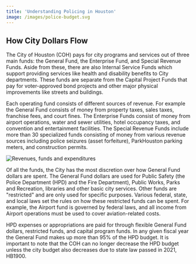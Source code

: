```yaml
---
title: 'Understanding Policing in Houston'
image: /images/police-budget.svg
---
```


## How City Dollars Flow

The City of Houston (COH) pays for city programs and services out of three main funds: the General Fund, the Enterprise Fund, and Special Revenue Funds. Aside from these, there are also Internal Service Funds which support providing services like health and disability benefits to City departments. These funds are separate from the Capital Project Funds that pay for voter-approved bond projects and other major physical improvements like streets and buildings.

Each operating fund consists of different sources of revenue. For example the General Fund consists of money from property taxes, sales taxes, franchise fees, and court fines. The Enterprise Funds consist of money from airport operations, water and sewer utilities, hotel occupancy taxes, and convention and entertainment facilities. The Special Revenue Funds include more than 30 specialized funds consisting of money from various revenue sources including police seizures (asset forfeiture), ParkHouston parking meters, and construction permits.

![Revenues, funds and expenditures](/images/police-budget.svg)

Of all the funds, the City has the most discretion over how General Fund dollars are spent. The General Fund dollars are used for Public Safety (the Police Department (HPD) and the Fire Department), Public Works, Parks and Recreation, libraries and other basic city services. Other funds are "restricted" and are only used for specific purposes. Various federal, state, and local laws set the rules on how these restricted funds can be spent. For example, the Airport fund is governed by federal laws, and all income from Airport operations must be used to cover aviation-related costs.

HPD expenses or appropriations are paid for through flexible General Fund dollars, restricted funds, and capital program funds. In any given fiscal year the General Fund makes up more than 95% of the HPD budget. It is important to note that the COH can no longer decrease the HPD budget unless the city budget also decreases due to state law passed in 2021, HB1900.
